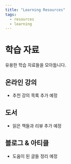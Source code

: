 ```yaml
---
title: "Learning Resources"
tags:
  - resources
  - learning
---
```


# 학습 자료

유용한 학습 자료들을 모아둡니다.

## 온라인 강의

- 추천 강의 목록 추가 예정

## 도서

- 읽은 책들과 리뷰 추가 예정

## 블로그 & 아티클

- 도움이 된 글들 정리 예정
